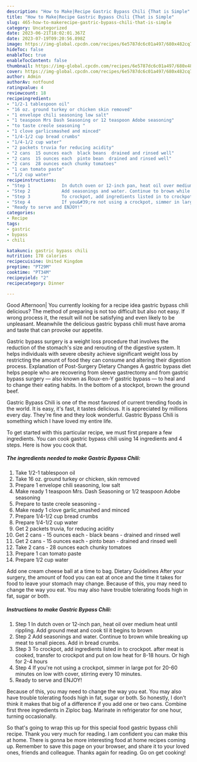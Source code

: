 ```yaml
---
description: "How to Make|Recipe Gastric Bypass Chili {That is Simple"
title: "How to Make|Recipe Gastric Bypass Chili {That is Simple"
slug: 465-how-to-makerecipe-gastric-bypass-chili-that-is-simple
category: Uncategorized
date: 2023-06-21T18:02:01.367Z
date: 2023-07-19T09:20:56.898Z
image: https://img-global.cpcdn.com/recipes/6e5787dc6c01a497/680x482cq70/gastric-bypass-chili-recipe-main-photo.jpg
hideToc: false
enableToc: true
enableTocContent: false
thumbnail: https://img-global.cpcdn.com/recipes/6e5787dc6c01a497/680x482cq70/gastric-bypass-chili-recipe-main-photo.jpg
cover: https://img-global.cpcdn.com/recipes/6e5787dc6c01a497/680x482cq70/gastric-bypass-chili-recipe-main-photo.jpg
author: Admin
authorAv: notfound
ratingvalue: 4
reviewcount: 18
recipeingredient:
- "1/2-1 tablespoon oil"
- "16 oz. ground turkey or chicken skin removed"
- "1 envelope chili seasoning low salt"
- "1 teaspoon Mrs Dash Seasoning or 12 teaspoon Adobe seasoning"
- "to taste creole seasoning "
- "1 clove garlicsmashed and minced"
- "1/4-1/2 cup bread crumbs"
- "1/4-1/2 cup water"
- "2 packets truvia for reducing acidity"
- "2 cans  15 ounces each  black beans  drained and rinsed well"
- "2 cans  15 ounces each  pinto bean  drained and rinsed well"
- "2 cans  28 ounces each chunky tomatoes"
- "1 can tomato paste"
- "1/2 cup water"
recipeinstructions:
- "Step 1            In dutch oven or 12-inch pan, heat oil over medium heat until rippling. Add ground meat and cook til it begins to brown"
- "Step 2            Add seasonings and water. Continue to brown while breaking up meat to small pieces. Add in bread crumbs."
- "Step 3            To crockpot, add ingredients listed in to crockpot. after meat is cooked, transfer to crockpot and put on low heat for 8-18 hours. Or high for 2-4 hours"
- "Step 4            If you&#39;re not using a crockpot, simmer in large pot for 20-60 minutes on low with cover, stirring every 10 minutes."
- "Ready to serve and ENJOY!"
categories:
- Recipe
tags:
- gastric
- bypass
- chili

katakunci: gastric bypass chili 
nutrition: 178 calories
recipecuisine: United Kingdom
preptime: "PT29M"
cooktime: "PT34M"
recipeyield: "2"
recipecategory: Dinner

---
```



Good Afternoon| You currently looking for a recipe idea gastric bypass chili delicious? The method of preparing is not too difficult but also not easy. If wrong process it, the result will not be satisfying and even likely to be unpleasant. Meanwhile the delicious gastric bypass chili must have aroma and taste that can provoke our appetite.





Gastric bypass surgery is a weight loss procedure that involves the reduction of the stomach&#39;s size and rerouting of the digestive system. It helps individuals with severe obesity achieve significant weight loss by restricting the amount of food they can consume and altering their digestion process. Explanation of Post-Surgery Dietary Changes A gastric bypass diet helps people who are recovering from sleeve gastrectomy and from gastric bypass surgery — also known as Roux-en-Y gastric bypass — to heal and to change their eating habits. In the bottom of a stockpot, brown the ground beef.

Gastric Bypass Chili is one of the most favored of current trending foods in the world. It is easy, it's fast, it tastes delicious. It is appreciated by millions every day. They're fine and they look wonderful. Gastric Bypass Chili is something which I have loved my entire life.


To get started with this particular recipe, we must first prepare a few ingredients. You can cook gastric bypass chili using 14 ingredients and 4 steps. Here is how you cook that.

<!--inarticleads1-->

##### The ingredients needed to make Gastric Bypass Chili:

1. Take 1/2-1 tablespoon oil
1. Take 16 oz. ground turkey or chicken, skin removed
1. Prepare 1 envelope chili seasoning, low salt
1. Make ready 1 teaspoon Mrs. Dash Seasoning or 1/2 teaspoon Adobe seasoning
1. Prepare to taste creole seasoning -
1. Make ready 1 clove garlic,smashed and minced
1. Prepare 1/4-1/2 cup bread crumbs
1. Prepare 1/4-1/2 cup water
1. Get 2 packets truvia, for reducing acidity
1. Get 2 cans - 15 ounces each - black beans - drained and rinsed well
1. Get 2 cans - 15 ounces each - pinto bean - drained and rinsed well
1. Take 2 cans - 28 ounces each chunky tomatoes
1. Prepare 1 can tomato paste
1. Prepare 1/2 cup water


Add one cream cheese ball at a time to bag. Dietary Guidelines After your surgery, the amount of food you can eat at once and the time it takes for food to leave your stomach may change. Because of this, you may need to change the way you eat. You may also have trouble tolerating foods high in fat, sugar or both. 

<!--inarticleads2-->

##### Instructions to make Gastric Bypass Chili:

1. Step 1            In dutch oven or 12-inch pan, heat oil over medium heat until rippling. Add ground meat and cook til it begins to brown
1. Step 2            Add seasonings and water. Continue to brown while breaking up meat to small pieces. Add in bread crumbs.
1. Step 3            To crockpot, add ingredients listed in to crockpot. after meat is cooked, transfer to crockpot and put on low heat for 8-18 hours. Or high for 2-4 hours
1. Step 4            If you&#39;re not using a crockpot, simmer in large pot for 20-60 minutes on low with cover, stirring every 10 minutes.
1. Ready to serve and ENJOY!

Because of this, you may need to change the way you eat. You may also have trouble tolerating foods high in fat, sugar or both. So honestly, I don&#39;t think it makes that big of a difference if you add one or two cans. Combine first three ingredients in Ziploc bag. Marinate in refrigerator for one hour, turning occasionally. 

So that's going to wrap this up for this special food gastric bypass chili recipe. Thank you very much for reading. I am confident you can make this at home. There is gonna be more interesting food at home recipes coming up. Remember to save this page on your browser, and share it to your loved ones, friends and colleague. Thanks again for reading. Go on get cooking!
